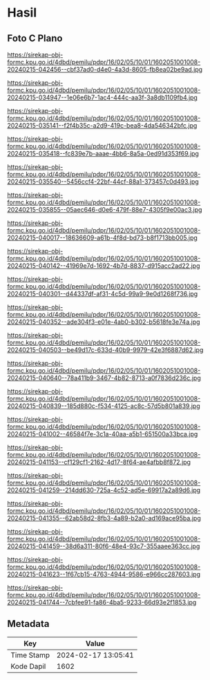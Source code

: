 # Hasil

## Foto C Plano

https://sirekap-obj-formc.kpu.go.id/4dbd/pemilu/pdpr/16/02/05/10/01/1602051001008-20240215-042456--cbf37ad0-d4e0-4a3d-8605-fb8ea02be9ad.jpg

https://sirekap-obj-formc.kpu.go.id/4dbd/pemilu/pdpr/16/02/05/10/01/1602051001008-20240215-034947--1e06e6b7-1ac4-444c-aa3f-3a8db1109fb4.jpg

https://sirekap-obj-formc.kpu.go.id/4dbd/pemilu/pdpr/16/02/05/10/01/1602051001008-20240215-035141--f2f4b35c-a2d9-419c-bea8-4da546342bfc.jpg

https://sirekap-obj-formc.kpu.go.id/4dbd/pemilu/pdpr/16/02/05/10/01/1602051001008-20240215-035418--fc839e7b-aaae-4bb6-8a5a-0ed91d353f69.jpg

https://sirekap-obj-formc.kpu.go.id/4dbd/pemilu/pdpr/16/02/05/10/01/1602051001008-20240215-035540--5456ccf4-22bf-44cf-88a1-373457c0d493.jpg

https://sirekap-obj-formc.kpu.go.id/4dbd/pemilu/pdpr/16/02/05/10/01/1602051001008-20240215-035855--05aec646-d0e6-479f-88e7-4305f9e00ac3.jpg

https://sirekap-obj-formc.kpu.go.id/4dbd/pemilu/pdpr/16/02/05/10/01/1602051001008-20240215-040017--18636609-a61b-4f8d-bd73-b8f1713bb005.jpg

https://sirekap-obj-formc.kpu.go.id/4dbd/pemilu/pdpr/16/02/05/10/01/1602051001008-20240215-040142--41969e7d-1692-4b7d-8837-d915acc2ad22.jpg

https://sirekap-obj-formc.kpu.go.id/4dbd/pemilu/pdpr/16/02/05/10/01/1602051001008-20240215-040301--d44337df-af31-4c5d-99a9-9e0d1268f736.jpg

https://sirekap-obj-formc.kpu.go.id/4dbd/pemilu/pdpr/16/02/05/10/01/1602051001008-20240215-040352--ade304f3-e01e-4ab0-b302-b5618fe3e74a.jpg

https://sirekap-obj-formc.kpu.go.id/4dbd/pemilu/pdpr/16/02/05/10/01/1602051001008-20240215-040503--be49d17c-633d-40b9-9979-42e3f6887d62.jpg

https://sirekap-obj-formc.kpu.go.id/4dbd/pemilu/pdpr/16/02/05/10/01/1602051001008-20240215-040640--78a411b9-3467-4b82-8713-a0f7836d236c.jpg

https://sirekap-obj-formc.kpu.go.id/4dbd/pemilu/pdpr/16/02/05/10/01/1602051001008-20240215-040839--185d880c-f534-4125-ac8c-57d5b801a839.jpg

https://sirekap-obj-formc.kpu.go.id/4dbd/pemilu/pdpr/16/02/05/10/01/1602051001008-20240215-041002--46584f7e-3c1a-40aa-a5b1-651500a33bca.jpg

https://sirekap-obj-formc.kpu.go.id/4dbd/pemilu/pdpr/16/02/05/10/01/1602051001008-20240215-041153--cf129cf1-2162-4d17-8f64-ae4afbb8f872.jpg

https://sirekap-obj-formc.kpu.go.id/4dbd/pemilu/pdpr/16/02/05/10/01/1602051001008-20240215-041259--214dd630-725a-4c52-ad5e-69917a2a89d6.jpg

https://sirekap-obj-formc.kpu.go.id/4dbd/pemilu/pdpr/16/02/05/10/01/1602051001008-20240215-041355--62ab58d2-8fb3-4a89-b2a0-ad169ace95ba.jpg

https://sirekap-obj-formc.kpu.go.id/4dbd/pemilu/pdpr/16/02/05/10/01/1602051001008-20240215-041459--38d6a311-80f6-48e4-93c7-355aaee363cc.jpg

https://sirekap-obj-formc.kpu.go.id/4dbd/pemilu/pdpr/16/02/05/10/01/1602051001008-20240215-041623--1f67cb15-4763-4944-9586-e966cc287603.jpg

https://sirekap-obj-formc.kpu.go.id/4dbd/pemilu/pdpr/16/02/05/10/01/1602051001008-20240215-041744--7cbfee91-fa86-4ba5-9233-66d93e2f1853.jpg


## Metadata

| Key        | Value               |
| ---------- | ------------------- |
| Time Stamp | 2024-02-17 13:05:41 |
| Kode Dapil | 1602                |



